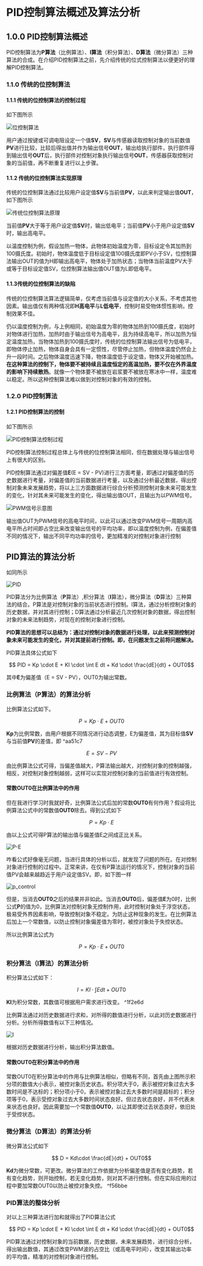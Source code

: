 # PID控制算法概述及算法分析

## 1.0.0 PID控制算法概述

PID控制算法为**P算法**（比例算法）、**I算法**（积分算法）、**D算法**（微分算法）三种算法的合成。在介绍PID控制算法之前，先介绍传统的位式控制算法以便更好的理解PID控制算法。

### 1.1.0 传统的位控制算法

#### 1.1.1 传统的位控制算法的控制过程

如下图所示

![位控制算法](../../../resources/paper1.jpg)

用户通过按键或可调电阻设定一个值**SV**，**SV**与传感器读取控制对象的当前数值**PV**进行比较，比较后得出值并作为输出信号**OUT**，输出给执行部件，执行部件得到输出信号**OUT**后，执行部件对控制对象执行输出信号**OUT**，传感器获取控制对象的当前值，再不断重复进行以上步骤。

#### 1.1.2 传统的位控制算法实现原理

传统的位控制算法通过比较用户设定值**SV**与当前值**PV**，以此来判定输出值**OUT**，如下图所示

![传统位控制算法原理](../../../resources/picture.jpg)

当前值**PV**大于等于用户设定值**SV**时，输出低电平；当前值**PV**小于用户设定值**SV**时，输出高电平。

以温度控制为例，假设加热一物体，此物体初始温度为零，目标设定令其加热到100摄氏度。初始时，物体温度低于目标设定值100摄氏度即PV小于SV，位控制算法输出OUT的值为H即输出高电平，物体处于加热状态；当物体当前温度PV大于或等于目标设定值SV，位控制算法输出值OUT值为L即低电平。

#### 1.1.3传统的位控制算法的缺陷

传统的位控制算法算法逻辑简单，仅考虑当前值与设定值的大小关系，不考虑其他因素。输出值仅有两种情况即**H高电平**与**L低电平**，控制时易受物体惯性影响，控制效果不佳。

仍以温度控制为例，与上例相同，初始温度为零的物体加热到100摄氏度，初始时对物体进行加热，加热时由于输出信号为高电平，且为持续高电平，所以加热为恒定温度加热，当物体加热到100摄氏度时，传统的位控制算法输出信号为低电平，即物体停止加热，物体自身会具有一定惯性，尽管停止加热，但物体温度仍然会上升一段时间。之后物体温度迅速下降，物体温度低于设定值，物体又开始被加热。**在这种算法的控制下，物体要不被持续且温度恒定的高温加热，要不仅在外界温度的影响下持续散热**。就像一个物体要不被放在岩浆要不被放在寒冰中一样，温度难以稳定。所以这种控制算法难以做到对控制对象的有效的控制。

### 1.2.0 PID控制算法

#### 1.2.1 PID控制算法的控制

如下图所示

![PID控制算法控制过程](../../../resources/PID_control.png)

PID控制算法控制过程总体上与传统的位控制算法相同，但在数据处理与输出信号上有很大的区别。

PID控制算法通过对偏差值**E**(E = SV - PV)进行三方面考量，即通过对偏差值的历史数据进行考量，对偏差值的当前数据进行考量，以及通过分析最近数据，得出控制对象未来发展趋势，将以上三方面数据进行综合分析预测控制对象未来可能发生的变化，针对其未来可能发生的变化，得出输出值OUT，且输出为以PWM信号。

![PWM信号示意图](../../../resources/PWM.png)

输出值OUT为PWM信号的高电平时间，以此可以通过改变PWM信号一周期内高电平所占时间即占空比来改变输出信号的平均功率，即以温度控制为例，在偏差值不同的情况下，输出不同平均功率的信号，更加精准的对控制对象进行控制

## PID算法的算法分析

如同所示

![PID](../../../resources/PID.png)

PID算法分为比例算法（**P**算法）,积分算法（**I**算法），微分算法（**D**算法）三种算法的结合。P算法是对控制对象的当前状态进行控制。I算法，通过分析控制对象的历史数据，并对其进行控制；D算法通过分析最近几次控制对象的数据，得出控制对象的未来法制趋势，对现在的控制对象进行控制。

**PID算法的思想可以总结为：通过对控制对象的数据进行处理，以此来预测控制对象未来可能发生的变化，并对其提前进行控制。即，在问题发生之前将问题解决。**

PID算法具体公式如下

$$ PID = Kp \cdot E + KI \cdot \int E dt + Kd \cdot \frac{dE}{dt} + OUT0$$

其中**E**为偏差值（E = SV - PV），OUT0为输出常数。

### 比例算法（P算法）的算法分析

比例算法公式如下。

$$ P = Kp \cdot E + OUT0$$

**Kp**为比例常数，由用户根据不同情况进行动态调整，E为偏差值，其为目标值**SV**与当前值**PV**的差值，即 ^aa51c7

$$ E = SV - PV $$

由比例算法公式可得，当偏差值越大，P算法输出越大，对控制对象的控制越强，相反，对控制对象控制越弱，这样可以实现对控制对象的当前值进行有效控制。

#### 常数OUT0在比例算法中的作用

但在我进行学习时我就好奇，比例算法公式后加的常数**OUT0**有何作用？假设将比例算法公式中的常数值**OUT0**除去。得到公式如下

$$
P = Kp \cdot E
$$

由以上公式可得P算法的输出值与偏差值E之间成正比关系。

![P-E](../../../resources/E-P.png)

咋看公式好像毫无问题，当进行具体的分析以后，就发现了问题的所在。在对控制对象进行控制的过程中。正常来讲，在仅有P算法运行的情况下，控制对象的当前值PV会越来越趋近于用户设定值SV。即，如下图一样

![p_control](../../../resources/P_control.png)

但是，当消去**OUT0**之后的结果并非如此。当消去**OUT0**后，偏差值**E**为0时，比例公式**P**的值为0，比例算法对控制对象无控制作用，此时控制对象处于浮空状态，极易受外界因素影响，导致控制对象不稳定。为防止这种现象的发生。在比例算法后加上一个常数值，以防止控制对象偏差值为零时，被控对象处于失控状态。

所以比例算法公式为

$$
P = Kp \cdot E + OUT0
$$

### 积分算法（I算法）的算法分析

积分算法公式如下：

$$ I = KI \cdot \int E dt + OUT0 $$

**KI**为积分常数，其数值可根据用户需求进行改变。 ^1f2e6d

比例算法通过对历史数据进行求和，对所得的数值进行分析，以此对历史数据进行分析。分析所得数值有以下三种情况。

![I](../../../resources/I_control.png)

根据对历史数据进行分析，输出积分算法数值。

#### 常数OUT0在积分算法中的作用

常数OUT0在积分算法中的作用与比例算法相似，但略有不同，首先由上图所示积分项的数值大小表示，被控对象历史状态。积分项大于0，表示被控对象过去大多数时间是不达标的；积分项小于0，表示被控对象过去大多数时间是超标的；积分项等于0，表示受控对象过去大多数时间状态良好。但过去状态良好，并不代表未来状态也良好。因此需要加一个常数值**OUT0**，以让其即使过去状态良好，依旧处于受控状态。

### 微分算法（D算法）的算法分析

微分算法公式如下

$$ D = Kd\cdot \frac{dE}{dt} + OUT0$$

**Kd**为微分常数，可更改。微分算法的工作依据为分析偏差值是否有变化趋势，若有变化趋势，则开始控制，若无变化趋势，则对其不进行控制。但在实际应用的过程中要加常数OUT0以防止被控对象失控。 ^f56bbe

### PID算法的整体分析

对以上三种算法进行加和就得出了PID算法公式

$$ PID = Kp \cdot E + KI \cdot \int E dt + Kd \cdot \frac{dE}{dt} + OUT0$$

PID算法通过对控制对象的当前数据，历史数据，未来发展趋势，进行综合分析，得出输出数值，其通过改变PWM波的占空比（或高电平时间），改变其输出功率的平均值，精准的对控制对象进行控制。
